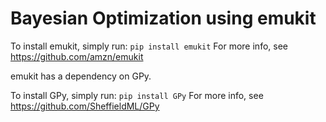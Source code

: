 # Bayesian Optimization using emukit
To install emukit, simply run:
`pip install emukit`
For more info, see https://github.com/amzn/emukit

emukit has a dependency on GPy.

To install GPy, simply run:
`pip install GPy`
For more info, see https://github.com/SheffieldML/GPy
